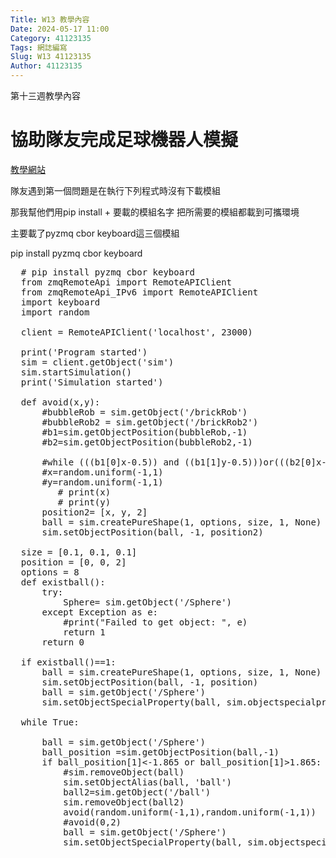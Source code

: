```yaml
---
Title: W13 教學內容
Date: 2024-05-17 11:00
Category: 41123135
Tags: 網誌編寫
Slug: W13 41123135
Author: 41123135
---
```


第十三週教學內容

<!-- PELICAN_END_SUMMARY -->

# 協助隊友完成足球機器人模擬

[教學網站](https://mde.tw/cd2024/blog/2024-cd-w12-practice.html#robot)

隊友遇到第一個問題是在執行下列程式時沒有下載模組

那我幫他們用pip install + 要載的模組名字 把所需要的模組都載到可攜環境

主要載了pyzmq cbor keyboard這三個模組

pip install pyzmq cbor keyboard

<pre class="brush: python">
  # pip install pyzmq cbor keyboard
  from zmqRemoteApi import RemoteAPIClient
  from zmqRemoteApi_IPv6 import RemoteAPIClient
  import keyboard
  import random

  client = RemoteAPIClient('localhost', 23000)

  print('Program started')
  sim = client.getObject('sim')
  sim.startSimulation()
  print('Simulation started')

  def avoid(x,y):
      #bubbleRob = sim.getObject('/brickRob')
      #bubbleRob2 = sim.getObject('/brickRob2')
      #b1=sim.getObjectPosition(bubbleRob,-1)
      #b2=sim.getObjectPosition(bubbleRob2,-1)

      #while (((b1[0]<x+0.5) and (b1[0]>x-0.5)) and ((b1[1]<y+0.5) and (b1[1]>y-0.5)))or(((b2[0]<x+0.5) and (b2[0]>x-0.5)) and ((b2[1]<y+0.5) and (b2[1]>y-0.5))):
      #x=random.uniform(-1,1)
      #y=random.uniform(-1,1)
         # print(x)
         # print(y)
      position2= [x, y, 2]
      ball = sim.createPureShape(1, options, size, 1, None)
      sim.setObjectPosition(ball, -1, position2)

  size = [0.1, 0.1, 0.1]
  position = [0, 0, 2]
  options = 8
  def existball():
      try:
          Sphere= sim.getObject('/Sphere')
      except Exception as e:
          #print("Failed to get object: ", e)
          return 1
      return 0

  if existball()==1:    
      ball = sim.createPureShape(1, options, size, 1, None)
      sim.setObjectPosition(ball, -1, position)
      ball = sim.getObject('/Sphere')
      sim.setObjectSpecialProperty(ball, sim.objectspecialproperty_detectable)

  while True:

      ball = sim.getObject('/Sphere')
      ball_position =sim.getObjectPosition(ball,-1)
      if ball_position[1]<-1.865 or ball_position[1]>1.865:
          #sim.removeObject(ball)
          sim.setObjectAlias(ball, 'ball')
          ball2=sim.getObject('/ball')
          sim.removeObject(ball2)
          avoid(random.uniform(-1,1),random.uniform(-1,1))
          #avoid(0,2)
          ball = sim.getObject('/Sphere')
          sim.setObjectSpecialProperty(ball, sim.objectspecialproperty_detectable)

</pre>